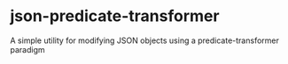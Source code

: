 # json-predicate-transformer
A simple utility for modifying JSON objects using a predicate-transformer paradigm
